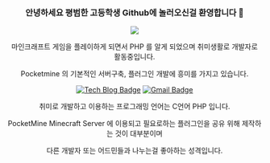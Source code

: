<div align=center>
  
  ### 안녕하세요 평범한 고등학생 Github에 놀러오신걸 환영합니다 👋
  
</div>

<div align=center>
  
  <a href="https://hits.seeyoufarm.com"><img src="https://hits.seeyoufarm.com/api/count/incr/badge.svg?url=https%3A%2F%2Fgithub.com%2Fxodid8881&count_bg=%2379C83D&title_bg=%23555555&icon=&icon_color=%23E7E7E7&title=hits&edge_flat=false"/></a>
</div>

  
<div align=center>
  마인크래프트 게임을 플레이하게 되면서 PHP 를 알게 되었으며 취미생활로 개발자로 활동중입니다.
  
  Pocketmine 의 기본적인 서버구축, 플러그인 개발에 흥미를 가지고 있습니다.
</div>

<div align=center>
  
  [![Tech Blog Badge](http://img.shields.io/badge/-Tech%20blog-black?style=flat-square&logo=github&link=https://zzsza.github.io/)](https://github.com/xodid8881/)
  [![Gmail Badge](https://img.shields.io/badge/Gmail-d14836?style=flat-square&logo=Gmail&logoColor=white&link=mailto:aoadid8881@gmail.com)](mailto:aoadid8881@gmail.com)
  
</div>

<div align=center>
  
  취미로 개발하고 이용하는 프로그래밍 언어는 C언어 PHP 입니다.
  
  PocketMine Minecraft Server 에 이용되고 필요로하는 플러그인을 공유 위해 제작하는 것이 대부분이며
  
  다른 개발자 또는 어드민들과 나누는걸 좋아하는 성격입니다.
  
</div>

